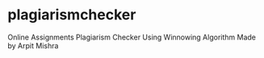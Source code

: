 # plagiarismchecker
Online Assignments Plagiarism Checker Using Winnowing Algorithm
Made by Arpit Mishra
